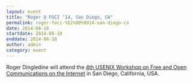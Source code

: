 ```yaml
---
layout: event
title: "Roger @ FOCI ’14, San Diego, CA"
permalink: roger-foci-%E2%80%9914-san-diego-ca
date: 2014-08-18
startdate: 2014-08-18
enddate: 2014-08-18
author: admin
category: event
---
```


Roger Dingledine will attend the [4th USENIX Workshop on Free and Open Communications on the Internet](https://www.usenix.org/conference/foci14) in San Diego, California, USA.

